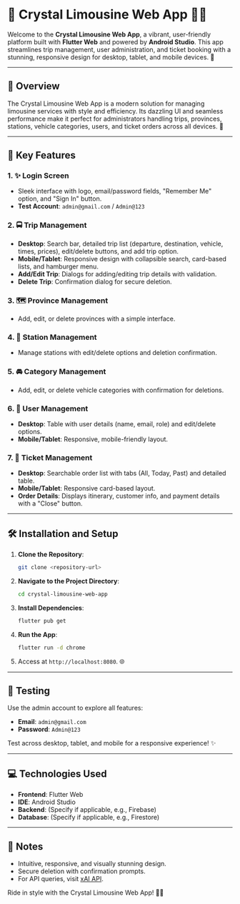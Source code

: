 # 🌟 Crystal Limousine Web App 🚗✨

Welcome to the **Crystal Limousine Web App**, a vibrant, user-friendly platform built with **Flutter Web** and powered by **Android Studio**. This app streamlines trip management, user administration, and ticket booking with a stunning, responsive design for desktop, tablet, and mobile devices. 🚀

---

## 🌈 Overview

The Crystal Limousine Web App is a modern solution for managing limousine services with style and efficiency. Its dazzling UI and seamless performance make it perfect for administrators handling trips, provinces, stations, vehicle categories, users, and ticket orders across all devices. 🎉

---

## 🎨 Key Features

### 1. ✨ Login Screen
- Sleek interface with logo, email/password fields, "Remember Me" option, and "Sign In" button.
- **Test Account**: `admin@gmail.com` / `Admin@123`

### 2. 🚍 Trip Management
- **Desktop**: Search bar, detailed trip list (departure, destination, vehicle, times, prices), edit/delete buttons, and add trip option.
- **Mobile/Tablet**: Responsive design with collapsible search, card-based lists, and hamburger menu.
- **Add/Edit Trip**: Dialogs for adding/editing trip details with validation.
- **Delete Trip**: Confirmation dialog for secure deletion.

### 3. 🗺️ Province Management
- Add, edit, or delete provinces with a simple interface.

### 4. 🚌 Station Management
- Manage stations with edit/delete options and deletion confirmation.

### 5. 🚘 Category Management
- Add, edit, or delete vehicle categories with confirmation for deletions.

### 6. 👥 User Management
- **Desktop**: Table with user details (name, email, role) and edit/delete options.
- **Mobile/Tablet**: Responsive, mobile-friendly layout.

### 7. 🎫 Ticket Management
- **Desktop**: Searchable order list with tabs (All, Today, Past) and detailed table.
- **Mobile/Tablet**: Responsive card-based layout.
- **Order Details**: Displays itinerary, customer info, and payment details with a "Close" button.

---

## 🛠️ Installation and Setup

1. **Clone the Repository**:
   ```bash
   git clone <repository-url>
   ```
2. **Navigate to the Project Directory**:
   ```bash
   cd crystal-limousine-web-app
   ```
3. **Install Dependencies**:
   ```bash
   flutter pub get
   ```
4. **Run the App**:
   ```bash
   flutter run -d chrome
   ```
5. Access at `http://localhost:8080`. 🌐

---

## 🧪 Testing

Use the admin account to explore all features:
- **Email**: `admin@gmail.com`
- **Password**: `Admin@123`

Test across desktop, tablet, and mobile for a responsive experience! ✨

---

## 💻 Technologies Used
- **Frontend**: Flutter Web
- **IDE**: Android Studio
- **Backend**: (Specify if applicable, e.g., Firebase)
- **Database**: (Specify if applicable, e.g., Firestore)

---

## 🌟 Notes
- Intuitive, responsive, and visually stunning design.
- Secure deletion with confirmation prompts.
- For API queries, visit [xAI API](https://x.ai/api).

Ride in style with the Crystal Limousine Web App! 🚀✨
